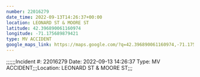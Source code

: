 ```yaml
---
number: 22016279
date_time: 2022-09-13T14:26:37+00:00
location: LEONARD ST & MOORE ST
latitude: 42.396890061160974
longitude: -71.175689879421
type: MV ACCIDENT
google_maps_link: https://maps.google.com/?q=42.396890061160974,-71.175689879421
---
```


;;;;;;Incident #: 22016279  Date: 2022-09-13 14:26:37   Type: MV ACCIDENT;;;Location: LEONARD ST & MOORE ST;;;
